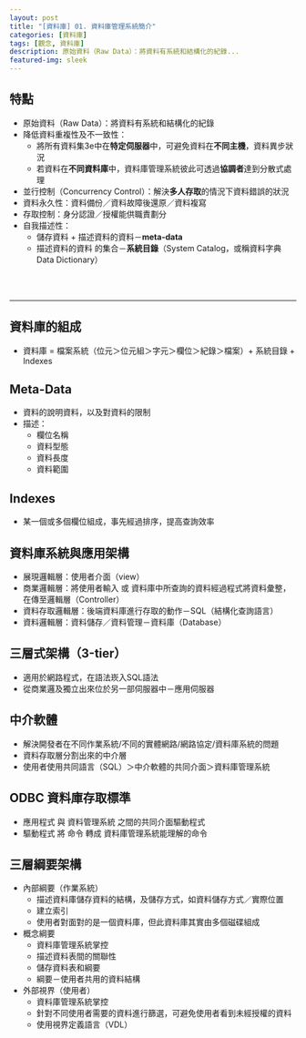 ```yaml
---
layout: post
title: "[資料庫] 01. 資料庫管理系統簡介"
categories: [資料庫]
tags: [觀念, 資料庫]
description: 原始資料（Raw Data）：將資料有系統和結構化的紀錄...
featured-img: sleek
---
```


## 特點

- 原始資料（Raw Data）：將資料有系統和結構化的紀錄
- 降低資料重複性及不一致性：
    - 將所有資料集3e中在**特定伺服器**中，可避免資料在**不同主機**，資料異步狀況
    - 若資料在**不同資料庫**中，資料庫管理系統彼此可透過**協調者**達到分散式處理
- 並行控制（Concurrency Control）：解決**多人存取**的情況下資料錯誤的狀況
- 資料永久性：資料備份／資料故障後還原／資料複寫
- 存取控制：身分認證／授權能供職責劃分
- 自我描述性：
    - 儲存資料 + 描述資料的資料－**meta-data**
    - 描述資料的資料 的集合－**系統目錄**（System Catalog，或稱資料字典 Data Dictionary）

<br/><br/>

***

## 資料庫的組成

- 資料庫 = 檔案系統（位元＞位元組＞字元＞欄位＞紀錄＞檔案）+ 系統目錄 + Indexes


## Meta-Data

- 資料的說明資料，以及對資料的限制
- 描述：
    - 欄位名稱
    - 資料型態
    - 資料長度
    - 資料範圍


## Indexes
- 某一個或多個欄位組成，事先經過排序，提高查詢效率


## 資料庫系統與應用架構

- 展現邏輯層：使用者介面（view）
- 商業邏輯層：將使用者輸入 或 資料庫中所查詢的資料經過程式將資料彙整，在傳至邏輯層（Controller）
- 資料存取邏輯層：後端資料庫進行存取的動作－SQL（結構化查詢語言）
- 資料邏輯層：資料儲存／資料管理－資料庫（Database）


## 三層式架構（3-tier）

- 適用於網路程式，在語法崁入SQL語法
- 從商業邏及獨立出來位於另一部伺服器中－應用伺服器


## 中介軟體
- 解決開發者在不同作業系統/不同的實體網路/網路協定/資料庫系統的問題
- 資料存取層分割出來的中介層
- 使用者使用共同語言（SQL）＞中介軟體的共同介面＞資料庫管理系統


## ODBC 資料庫存取標準
- 應用程式 與 資料管理系統 之間的共同介面驅動程式
- 驅動程式 將 命令 轉成 資料庫管理系統能理解的命令


## 三層綱要架構
- 內部綱要（作業系統）
    - 描述資料庫儲存資料的結構，及儲存方式，如資料儲存方式／實際位置
    - 建立索引
    - 使用者對面對的是一個資料庫，但此資料庫其實由多個磁碟組成
- 概念綱要
    - 資料庫管理系統掌控
    - 描述資料表間的關聯性
    - 儲存資料表和綱要
    - 綱要－使用者共用的資料結構
- 外部視界（使用者）
    - 資料庫管理系統掌控
    - 針對不同使用者需要的資料進行篩選，可避免使用者看到未經授權的資料
    - 使用視界定義語言（VDL）
